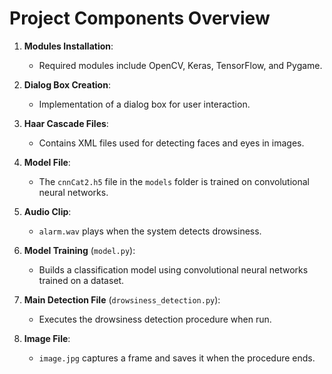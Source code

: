 # Project Components Overview

1. **Modules Installation**:
   - Required modules include OpenCV, Keras, TensorFlow, and Pygame.

2. **Dialog Box Creation**:
   - Implementation of a dialog box for user interaction.

3. **Haar Cascade Files**:
   - Contains XML files used for detecting faces and eyes in images.

4. **Model File**:
   - The `cnnCat2.h5` file in the `models` folder is trained on convolutional neural networks.

5. **Audio Clip**:
   - `alarm.wav` plays when the system detects drowsiness.

6. **Model Training** (`model.py`):
   - Builds a classification model using convolutional neural networks trained on a dataset.

7. **Main Detection File** (`drowsiness_detection.py`):
   - Executes the drowsiness detection procedure when run.

8. **Image File**:
   - `image.jpg` captures a frame and saves it when the procedure ends.
